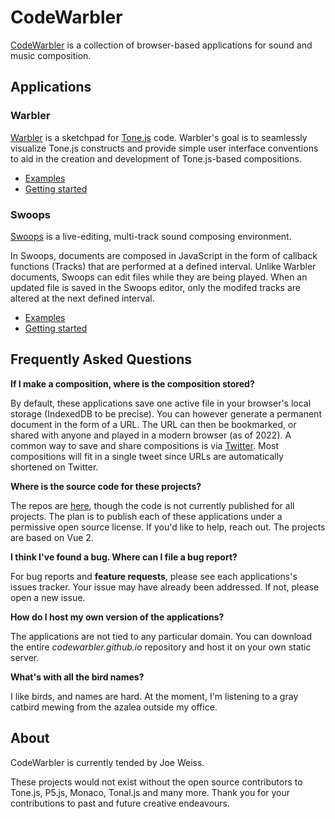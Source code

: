 # CodeWarbler

[CodeWarbler](https://codewarbler.github.io) is a collection of browser-based applications for sound and music composition.

## Applications

### Warbler

[Warbler](https://codewarbler.github.io/warbler/0.1/) is a sketchpad for [Tone.js](https://tonejs.github.io/) code. Warbler's goal is to seamlessly visualize Tone.js constructs and provide simple user interface conventions to aid in the creation and development of Tone.js-based compositions.

- [Examples](https://codewarbler.github.io/warbler/#examples)
- [Getting started](https://codewarbler.github.io/warbler/tutorial/)

### Swoops

[Swoops](https://codewarbler.github.io/swoops/0.1/) is a live-editing, multi-track sound composing environment.

In Swoops, documents are composed in JavaScript in the form of callback functions (Tracks) that are performed at a defined interval. Unlike Warbler documents, Swoops can edit files while they are being played. When an updated file is saved in the Swoops editor, only the modifed tracks are altered at the next defined interval.

- [Examples](https://codewarbler.github.io/swoops/#examples)
- [Getting started](https://codewarbler.github.io/swoops/tutorial/)

## Frequently Asked Questions

**If I make a composition, where is the composition stored?**

By default, these applications save one active file in your browser's local storage (IndexedDB to be precise). You can however generate a permanent document in the form of a URL. The URL can then be bookmarked, or shared with anyone and played in a modern browser (as of 2022). A common way to save and share compositions is via [Twitter](https://twitter.com/codewarbler). Most compositions will fit in a single tweet since URLs are automatically shortened on Twitter.

**Where is the source code for these projects?**

The repos are [here](https://github.com/CodeWarbler/), though the code is not currently published for all projects. The plan is to publish each of these applications under a permissive open source license. If you'd like to help, reach out. The projects are based on Vue 2.

**I think I've found a bug. Where can I file a bug report?**

For bug reports and **feature requests**, please see each applications's issues tracker. Your issue may have already been addressed. If not, please open a new issue.

**How do I host my own version of the applications?**

The applications are not tied to any particular domain. You can download the entire _codewarbler.github.io_ repository and host it on your own static server.

**What's with all the bird names?**

I like birds, and names are hard. At the moment, I'm listening to a gray catbird mewing from the azalea outside my office.

## About

CodeWarbler is currently tended by Joe Weiss.

These projects would not exist without the open source contributors to Tone.js, P5.js, Monaco, Tonal.js and many more. Thank you for your contributions to past and future creative endeavours.
